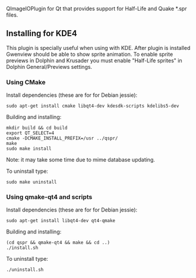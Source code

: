 QImageIOPlugin for Qt that provides support for Half-Life and Quake *.spr files.

## Installing for KDE4

This plugin is specially useful when using with KDE.
After plugin is installed Gwenview should be able to show sprite animation.
To enable sprite previews in Dolphin and Krusader you must enable "Half-Life sprites" in Dolphin General/Previews settings.

### Using CMake

Install dependencies (these are for for Debian jessie):

    sudo apt-get install cmake libqt4-dev kdesdk-scripts kdelibs5-dev
    
Building and installing:

    mkdir build && cd build
    export QT_SELECT=4
    cmake -DCMAKE_INSTALL_PREFIX=/usr ../qspr/
    make
    sudo make install
    
Note: it may take some time due to mime database updating.

To uninstall type:

    sudo make uninstall

### Using qmake-qt4 and scripts

Install dependencies (these are for for Debian jessie):

    sudo apt-get install libqt4-dev qt4-qmake
    
Building and installing:

    (cd qspr && qmake-qt4 && make && cd ..)
    ./install.sh
    
To uninstall type:

    ./uninstall.sh
    
